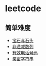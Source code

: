 # leetcode
## 简单难度
* [宝石与石头](https://github.com/woai3c/leetcode/blob/master/easy/jewels-and-stones.md)
* [非递减数列](https://github.com/woai3c/leetcode/blob/master/easy/non-decreasing-array.md)
* [有效电话号码](https://github.com/woai3c/leetcode/blob/master/easy/valid-phone-numbers.md)
* [亲密字符串](https://github.com/woai3c/leetcode/blob/master/easy/buddy-strings.md)
